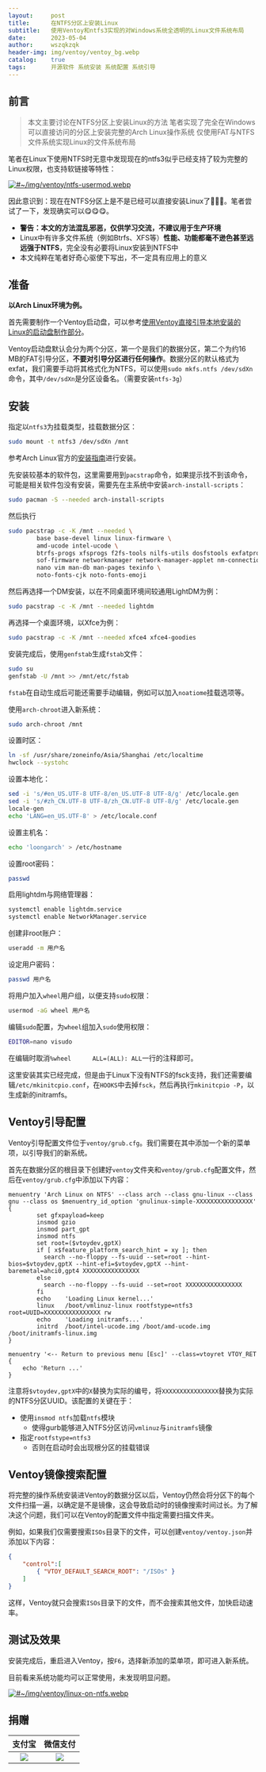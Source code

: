 ```yaml
---
layout:     post
title:      在NTFS分区上安装Linux
subtitle:   使用Ventoy和ntfs3实现的对Windows系统全透明的Linux文件系统布局
date:       2023-05-04
author:     wszqkzqk
header-img: img/ventoy/ventoy_bg.webp
catalog:    true
tags:       开源软件 系统安装 系统配置 系统引导
---
```


## 前言

> 本文主要讨论在NTFS分区上安装Linux的方法
> 笔者实现了完全在Windows可以直接访问的分区上安装完整的Arch Linux操作系统
> 仅使用FAT与NTFS文件系统实现Linux的文件系统布局

笔者在Linux下使用NTFS时无意中发现现在的ntfs3似乎已经支持了较为完整的Linux权限，也支持软链接等特性：

[![#~/img/ventoy/ntfs-usermod.webp](/img/ventoy/ntfs-usermod.webp)](/img/ventoy/ntfs-usermod.webp)

因此意识到：现在在NTFS分区上是不是已经可以直接安装Linux了🤔🤔🤔。笔者尝试了一下，发现确实可以😋😋😋。

* **警告：本文的方法混乱邪恶，仅供学习交流，不建议用于生产环境**
* Linux中有许多文件系统（例如Btrfs、XFS等）**性能、功能都毫不逊色甚至远远强于NTFS**，完全没有必要将Linux安装到NTFS中
* 本文纯粹在笔者好奇心驱使下写出，不一定具有应用上的意义

## 准备

**以Arch Linux环境为例。**

首先需要制作一个Ventoy启动盘，可以参考[使用Ventoy直接引导本地安装的Linux的启动盘制作部分](https://wszqkzqk.github.io/2023/02/12/%E4%BD%BF%E7%94%A8Ventoy%E7%9B%B4%E6%8E%A5%E5%BC%95%E5%AF%BC%E6%9C%AC%E5%9C%B0%E5%AE%89%E8%A3%85%E7%9A%84Linux/#ventoy%E5%90%AF%E5%8A%A8%E7%9B%98%E5%88%B6%E4%BD%9C)。

Ventoy启动盘默认会分为两个分区，第一个是我们的数据分区，第二个为约16 MB的FAT引导分区，**不要对引导分区进行任何操作**。数据分区的默认格式为exfat，我们需要手动将其格式化为NTFS，可以使用`sudo mkfs.ntfs /dev/sdXn`命令，其中`/dev/sdXn`是分区设备名。（需要安装`ntfs-3g`）

## 安装

指定以`ntfs3`为挂载类型，挂载数据分区：

```bash
sudo mount -t ntfs3 /dev/sdXn /mnt
```

参考Arch Linux官方的[安装指南](https://wiki.archlinuxcn.org/wiki/%E5%AE%89%E8%A3%85%E6%8C%87%E5%8D%97)进行安装。

先安装较基本的软件包，这里需要用到`pacstrap`命令，如果提示找不到该命令，可能是相关软件包没有安装，需要先在主系统中安装`arch-install-scripts`：

```bash
sudo pacman -S --needed arch-install-scripts
```

然后执行

```bash
sudo pacstrap -c -K /mnt --needed \
        base base-devel linux linux-firmware \
        amd-ucode intel-ucode \
        btrfs-progs xfsprogs f2fs-tools nilfs-utils dosfstools exfatprogs ntfs-3g lvm2 \
        sof-firmware networkmanager network-manager-applet nm-connection-editor \
        nano vim man-db man-pages texinfo \
        noto-fonts-cjk noto-fonts-emoji
```

然后再选择一个DM安装，以在不同桌面环境间较通用LightDM为例：

```bash
sudo pacstrap -c -K /mnt --needed lightdm
```

再选择一个桌面环境，以Xfce为例：

```bash
sudo pacstrap -c -K /mnt --needed xfce4 xfce4-goodies
```

安装完成后，使用`genfstab`生成`fstab`文件：

```bash
sudo su
genfstab -U /mnt >> /mnt/etc/fstab
```

`fstab`在自动生成后可能还需要手动编辑，例如可以加入`noatiome`挂载选项等。


使用`arch-chroot`进入新系统：

```bash
sudo arch-chroot /mnt
```

设置时区：

```bash
ln -sf /usr/share/zoneinfo/Asia/Shanghai /etc/localtime
hwclock --systohc
```

设置本地化：

```bash
sed -i 's/#en_US.UTF-8 UTF-8/en_US.UTF-8 UTF-8/g' /etc/locale.gen
sed -i 's/#zh_CN.UTF-8 UTF-8/zh_CN.UTF-8 UTF-8/g' /etc/locale.gen
locale-gen
echo 'LANG=en_US.UTF-8' > /etc/locale.conf
```

设置主机名：

```bash
echo 'loongarch' > /etc/hostname
```

设置root密码：

```bash
passwd
```

启用lightdm与网络管理器：

```bash
systemctl enable lightdm.service
systemctl enable NetworkManager.service
```

创建非root账户：

```bash
useradd -m 用户名
```

设定用户密码：

```bash
passwd 用户名
```

将用户加入`wheel`用户组，以便支持`sudo`权限：

```bash
usermod -aG wheel 用户名
```

编辑`sudo`配置，为`wheel`组加入`sudo`使用权限：

```bash
EDITOR=nano visudo
```

在编辑时取消`%wheel      ALL=(ALL): ALL`一行的注释即可。

这里安装其实已经完成，但是由于Linux下没有NTFS的fsck支持，我们还需要编辑`/etc/mkinitcpio.conf`，在`HOOKS`中去掉`fsck`，然后再执行`mkinitcpio -P`，以生成新的initramfs。

## Ventoy引导配置

Ventoy引导配置文件位于`ventoy/grub.cfg`。我们需要在其中添加一个新的菜单项，以引导我们的新系统。

首先在数据分区的根目录下创建好`ventoy`文件夹和`ventoy/grub.cfg`配置文件，然后在`ventoy/grub.cfg`中添加以下内容：

```
menuentry 'Arch Linux on NTFS' --class arch --class gnu-linux --class gnu --class os $menuentry_id_option 'gnulinux-simple-XXXXXXXXXXXXXXXX' {
        set gfxpayload=keep
        insmod gzio
        insmod part_gpt
        insmod ntfs
        set root=($vtoydev,gptX)
        if [ x$feature_platform_search_hint = xy ]; then
          search --no-floppy --fs-uuid --set=root --hint-bios=$vtoydev,gptX --hint-efi=$vtoydev,gptX --hint-baremetal=ahci0,gpt4 XXXXXXXXXXXXXXXX
        else
          search --no-floppy --fs-uuid --set=root XXXXXXXXXXXXXXXX
        fi
        echo    'Loading Linux kernel...'
        linux   /boot/vmlinuz-linux rootfstype=ntfs3 root=UUID=XXXXXXXXXXXXXXXX rw
        echo    'Loading initramfs...'
        initrd  /boot/intel-ucode.img /boot/amd-ucode.img /boot/initramfs-linux.img
} 

menuentry '<-- Return to previous menu [Esc]' --class=vtoyret VTOY_RET {
    echo 'Return ...'
}
```

注意将`$vtoydev,gptX`中的`X`替换为实际的编号，将`XXXXXXXXXXXXXXXX`替换为实际的NTFS分区UUID。该配置的关键在于：

* 使用`insmod ntfs`加载`ntfs`模块
  * 使得gurb能够进入NTFS分区访问`vmlinuz`与`initramfs`镜像
* 指定`rootfstype=ntfs3`
  * 否则在启动时会出现根分区的挂载错误

## Ventoy镜像搜索配置

将完整的操作系统安装进Ventoy的数据分区以后，Ventoy仍然会将分区下的每个文件扫描一遍，以确定是不是镜像，这会导致启动时的镜像搜索时间过长。为了解决这个问题，我们可以在Ventoy的配置文件中指定需要扫描文件夹。

例如，如果我们仅需要搜索`ISOs`目录下的文件，可以创建`ventoy/ventoy.json`并添加以下内容：

```json
{
    "control":[
        { "VTOY_DEFAULT_SEARCH_ROOT": "/ISOs" }
    ]
}
```

这样，Ventoy就只会搜索`ISOs`目录下的文件，而不会搜索其他文件，加快启动速率。

## 测试及效果

安装完成后，重启进入Ventoy，按`F6`，选择新添加的菜单项，即可进入新系统。

目前看来系统功能均可以正常使用，未发现明显问题。

[![#~/img/ventoy/linux-on-ntfs.webp](/img/ventoy/linux-on-ntfs.webp)](/img/ventoy/linux-on-ntfs.webp)

## 捐赠

|  **支付宝**  |  **微信支付**  |
|  :----:  |  :----:  |
|  [![](/img/donate-alipay.webp)](/img/donate-alipay.webp)  |  [![](/img/donate-wechatpay.webp)](/img/donate-wechatpay.webp)  |
